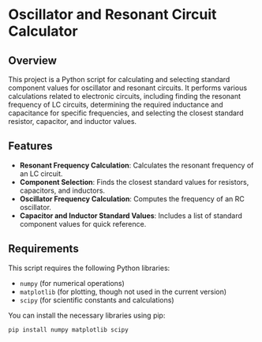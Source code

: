 # Oscillator and Resonant Circuit Calculator

## Overview

This project is a Python script for calculating and selecting standard component values for oscillator and resonant circuits. It performs various calculations related to electronic circuits, including finding the resonant frequency of LC circuits, determining the required inductance and capacitance for specific frequencies, and selecting the closest standard resistor, capacitor, and inductor values.

## Features

- **Resonant Frequency Calculation**: Calculates the resonant frequency of an LC circuit.
- **Component Selection**: Finds the closest standard values for resistors, capacitors, and inductors.
- **Oscillator Frequency Calculation**: Computes the frequency of an RC oscillator.
- **Capacitor and Inductor Standard Values**: Includes a list of standard component values for quick reference.

## Requirements

This script requires the following Python libraries:
- `numpy` (for numerical operations)
- `matplotlib` (for plotting, though not used in the current version)
- `scipy` (for scientific constants and calculations)

You can install the necessary libraries using pip:

```bash
pip install numpy matplotlib scipy
